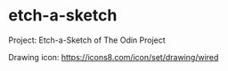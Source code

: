 # etch-a-sketch
Project: Etch-a-Sketch of The Odin Project

Drawing icon: https://icons8.com/icon/set/drawing/wired